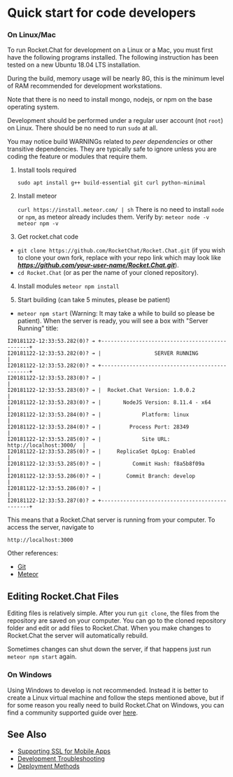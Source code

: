 # Quick start for code developers

### On Linux/Mac

To run Rocket.Chat for development on a Linux or a Mac, you must first have the following programs installed.
 The following instruction has been tested on a new Ubuntu 18.04 LTS installation.

During the build, memory usage will be nearly 8G, this is the minimum level of RAM recommended for development workstations.

Note that there is no need to install mongo, nodejs, or npm on the base operating system.

Development should be performed under a regular user account (not `root`) on Linux.  There should be no need to run `sudo` at all.

You may notice build WARNINGs related to _peer dependencies_  or other transitive dependencies.  They are typically safe to ignore unless you are coding the feature or modules that require them.

1. Install tools required

    `sudo apt install g++ build-essential git curl python-minimal`

2. Install meteor

    `curl https://install.meteor.com/ | sh`
    There is no need to install `node` or `npm`, as meteor already includes them.  Verify by:
    `meteor node -v`
    `meteor npm -v`

3. Get rocket.chat code
- `git clone https://github.com/RocketChat/Rocket.Chat.git` (if you wish to clone your own fork, replace with your repo link which may look like __*https://github.com/your-user-name/Rocket.Chat.git*__).
- `cd Rocket.Chat` (or as per the name of your cloned repository).

4. Install modules
    `meteor npm install`

5. Start building (can take 5 minutes, please be patient)
- `meteor npm start` (Warning: It may take a while to build so please be patient).
When the server is ready, you will see a box with "Server Running" title:

```
I20181122-12:33:53.282(0)? ➔ +-----------------------------------------------+
I20181122-12:33:53.282(0)? ➔ |                 SERVER RUNNING                |
I20181122-12:33:53.282(0)? ➔ +-----------------------------------------------+
I20181122-12:33:53.283(0)? ➔ |                                               |
I20181122-12:33:53.283(0)? ➔ |  Rocket.Chat Version: 1.0.0.2          |
I20181122-12:33:53.283(0)? ➔ |       NodeJS Version: 8.11.4 - x64            |
I20181122-12:33:53.284(0)? ➔ |             Platform: linux                   |
I20181122-12:33:53.284(0)? ➔ |         Process Port: 28349                   |
I20181122-12:33:53.285(0)? ➔ |             Site URL: http://localhost:3000/  |
I20181122-12:33:53.285(0)? ➔ |     ReplicaSet OpLog: Enabled                 |
I20181122-12:33:53.285(0)? ➔ |          Commit Hash: f8a5b8f09a              |
I20181122-12:33:53.286(0)? ➔ |        Commit Branch: develop                 |
I20181122-12:33:53.286(0)? ➔ |                                               |
I20181122-12:33:53.287(0)? ➔ +-----------------------------------------------+
```

This means that a Rocket.Chat server is running from your computer. To access the server, navigate to

`http://localhost:3000`

Other references:

- [Git](https://git-scm.com/book/en/v2/Getting-Started-Installing-Git)
- [Meteor](https://www.meteor.com/install)

## Editing Rocket.Chat Files

Editing files is relatively simple. After you run `git clone`, the files from the repository are saved on
your computer. You can go to the cloned repository folder and edit or add files to Rocket.Chat.
When you make changes to Rocket.Chat the server will automatically rebuild.

Sometimes changes can shut down the server, if that happens just run `meteor npm start` again.

### On Windows

Using Windows to develop is not recommended. Instead it is better to create a Linux virtual machine and follow the steps mentioned above, but if for some reason you really need to build Rocket.Chat on Windows, you can find a community supported guide over [here](../../installation/community-supported-installation/windows-server/).

## See Also

- [Supporting SSL for Mobile Apps](../mobile-apps/supporting-ssl/)
- [Development Troubleshooting](../../developer-guides/troubleshooting/)
- [Deployment Methods](../../installation/paas-deployments/)
